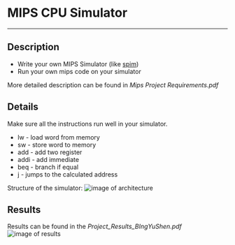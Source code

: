 # MIPS CPU Simulator
---
## Description 
- Write your own MIPS Simulator (like [spim](http://spimsimulator.sourceforge.net/))
- Run your own mips code on your simulator

More detailed description can be found in _Mips Project Requirements.pdf_
## Details

Make sure all the instructions run well in your simulator.
- lw - load word from memory
- sw - store word to memory
- add - add two register
- addi - add immediate
- beq - branch if equal
- j - jumps to the calculated address

Structure of the simulator:
![image of architecture](http://oezs68449.bkt.clouddn.com/arch_pic.png)

## Results
Results can be found in the _Project_Results_BIngYuShen.pdf_
![image of results](http://oezs68449.bkt.clouddn.com/arch_pic.png)
